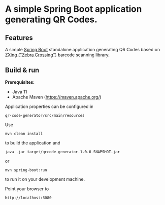 # A simple Spring Boot application generating QR Codes.

Features
--------

A simple [Spring Boot](http://projects.spring.io/spring-boot/) standalone application generating QR Codes based on
[ZXing ("Zebra Crossing")](https://github.com/zxing/zxing/) barcode scanning library.

Build & run 
-----------

**Prerequisites:**

* Java 11
* Apache Maven (https://maven.apache.org/)

Application properties can be configured in

```
qr-code-generator/src/main/resources
```

Use

```
mvn clean install
```
to build the application and

```
java -jar target/qrcode-generator-1.0.0-SNAPSHOT.jar
```

or 

```
mvn spring-boot:run
```

to run it on your development machine.

Point your browser to 

```
http://localhost:8080
```


